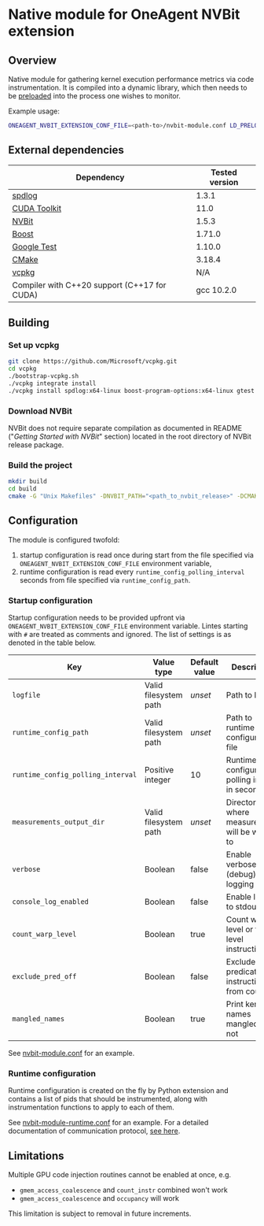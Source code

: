 # Native module for OneAgent NVBit extension

## Overview

Native module for gathering kernel execution performance metrics via code instrumentation.
It is compiled into a dynamic library, which then needs to be [preloaded](https://man7.org/linux/man-pages/man8/ld.so.8.html) into the process one wishes to monitor.

Example usage:

```sh
ONEAGENT_NVBIT_EXTENSION_CONF_FILE=<path-to>/nvbit-module.conf LD_PRELOAD=<path-to>/libnvbit-module.so <the application being instrumented>
```

## External dependencies

| Dependency                                                 | Tested version |
|------------------------------------------------------------|----------------|
|[spdlog](https://github.com/gabime/spdlog)                  | 1.3.1          |
|[CUDA Toolkit](https://developer.nvidia.com/cuda-downloads) | 11.0           |
|[NVBit](https://github.com/NVlabs/NVBit)                    | 1.5.3          |
|[Boost](https://www.boost.org/)                             | 1.71.0         |
|[Google Test](https://github.com/google/googletest)         | 1.10.0         |
|[CMake](https://cmake.org/download/)                        | 3.18.4         |
|[vcpkg](https://github.com/Microsoft/vcpkg)                 | N/A            |
|Compiler with C++20 support (C++17 for CUDA)                | gcc 10.2.0     |

## Building

### Set up vcpkg

```sh
git clone https://github.com/Microsoft/vcpkg.git
cd vcpkg
./bootstrap-vcpkg.sh
./vcpkg integrate install
./vcpkg install spdlog:x64-linux boost-program-options:x64-linux gtest:x64-linux
```

### Download NVBit

NVBit does not require separate compilation as documented in README ("_Getting Started with NVBit_" section) located in the root directory of NVBit release package.

### Build the project

```sh
mkdir build
cd build
cmake -G "Unix Makefiles" -DNVBIT_PATH="<path_to_nvbit_release>" -DCMAKE_TOOLCHAIN_FILE="<vcpkg_directory>/scripts/buildsystems/vcpkg.cmake" ..
```

## Configuration

The module is configured twofold:

1. startup configuration is read once during start from the file specified via `ONEAGENT_NVBIT_EXTENSION_CONF_FILE` environment variable,
2. runtime configuration is read every `runtime_config_polling_interval` seconds from file specified via `runtime_config_path`.

### Startup configuration

Startup configuration needs to be provided upfront via `ONEAGENT_NVBIT_EXTENSION_CONF_FILE` environment variable.
Lintes starting with `#` are treated as comments and ignored.
The list of settings is as denoted in the table below.

| Key                               | Value type            | Default value | Description                                       |
|-----------------------------------|-----------------------|---------------|---------------------------------------------------|
| `logfile`                         | Valid filesystem path | _unset_       | Path to log file                                  |
| `runtime_config_path`             | Valid filesystem path | _unset_       | Path to runtime configuration file                |
| `runtime_config_polling_interval` | Positive integer      | 10            | Runtime configuration polling internal in seconds |
| `measurements_output_dir`         | Valid filesystem path | _unset_       | Directory where measurements will be written to   |
| `verbose`                         | Boolean               | false         | Enable verbose (debug) logging                    |
| `console_log_enabled`             | Boolean               | false         | Enable logging to stdout                          |
| `count_warp_level`                | Boolean               | true          | Count warp level or thread level instructions     |
| `exclude_pred_off`                | Boolean               | false         | Exclude predicated off instruction from count     |
| `mangled_names`                   | Boolean               | true          | Print kernel names mangled or not                 |

See [nvbit-module.conf](res/nvbit-module.conf) for an example.

### Runtime configuration

Runtime configuration is created on the fly by Python extension and contains a list of pids that should be instrumented, along with instrumentation functions to apply to each of them.

See [nvbit-module-runtime.conf](res/nvbit-module-runtime.conf) for an example.
For a detailed documentation of communication protocol, [see here](../docs/communication_endpoints.md).

## Limitations

Multiple GPU code injection routines cannot be enabled at once, e.g.

* `gmem_access_coalescence` and `count_instr` combined won't work
* `gmem_access_coalescence` and `occupancy` will work

This limitation is subject to removal in future increments.

